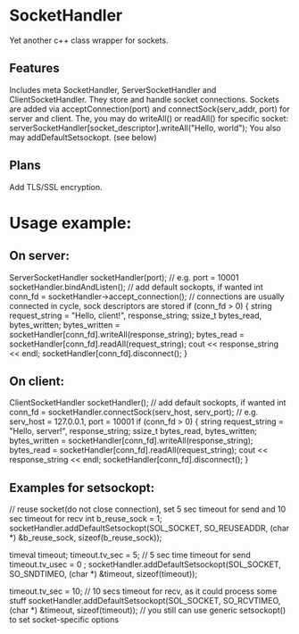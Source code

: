 # SocketHandler
Yet another c++ class wrapper for sockets.

## Features
Includes meta SocketHandler, ServerSocketHandler and ClientSocketHandler.
They store and handle socket connections. Sockets are added via
acceptConnection(port) and connectSock(serv_addr, port) for server and client.
The, you may do writeAll() or readAll() for specific socket:
serverSocketHandler[socket_descriptor].writeAll("Hello, world");
You also may addDefaultSetsockopt. (see below)

## Plans
Add TLS/SSL encryption.

# Usage example:

## On server:
ServerSocketHandler socketHandler(port); // e.g. port = 10001
socketHandler.bindAndListen();
// add default sockopts, if wanted
int conn_fd = socketHandler->accept_connection(); // connections are usually connected in cycle, sock descriptors are stored
if (conn_fd > 0) {
    string request_string = "Hello, client!",
            response_string;
    ssize_t bytes_read, bytes_written;
    bytes_written = socketHandler[conn_fd].writeAll(response_string);
    bytes_read = socketHandler[conn_fd].readAll(request_string);
    cout << response_string << endl;
    socketHandler[conn_fd].disconnect();
}

## On client:
ClientSocketHandler socketHandler();
// add default sockopts, if wanted
int conn_fd = socketHandler.connectSock(serv_host, serv_port); // e.g. serv_host = 127.0.0.1, port = 10001
if (conn_fd > 0) {
    string request_string = "Hello, server!",
            response_string;
    ssize_t bytes_read, bytes_written;
    bytes_written = socketHandler[conn_fd].writeAll(response_string);
    bytes_read = socketHandler[conn_fd].readAll(request_string);
    cout << response_string << endl;
    socketHandler[conn_fd].disconnect();
}

## Examples for setsockopt:
// reuse socket(do not close connection), set 5 sec timeout for send and 10 sec timeout for recv
int b_reuse_sock = 1;
socketHandler.addDefaultSetsockopt(SOL_SOCKET, SO_REUSEADDR, (char *) &b_reuse_sock, sizeof(b_reuse_sock));

timeval timeout;
timeout.tv_sec = 5; // 5 sec time timeout for send
timeout.tv_usec = 0 ;
socketHandler.addDefaultSetsockopt(SOL_SOCKET, SO_SNDTIMEO, (char *) &timeout, sizeof(timeout));

timeout.tv_sec = 10; // 10 secs timeout for recv, as it could process some stuff
socketHandler.addDefaultSetsockopt(SOL_SOCKET, SO_RCVTIMEO, (char *) &timeout, sizeof(timeout));
// you still can use generic setsockopt() to set socket-specific options

